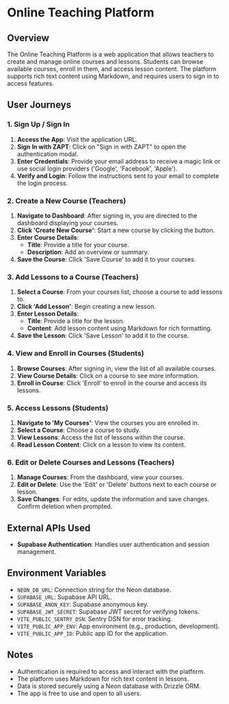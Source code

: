 # Online Teaching Platform

## Overview

The Online Teaching Platform is a web application that allows teachers to create and manage online courses and lessons. Students can browse available courses, enroll in them, and access lesson content. The platform supports rich text content using Markdown, and requires users to sign in to access features.

## User Journeys

### 1. Sign Up / Sign In

1. **Access the App**: Visit the application URL.
2. **Sign In with ZAPT**: Click on "Sign in with ZAPT" to open the authentication modal.
3. **Enter Credentials**: Provide your email address to receive a magic link or use social login providers ('Google', 'Facebook', 'Apple').
4. **Verify and Login**: Follow the instructions sent to your email to complete the login process.

### 2. Create a New Course (Teachers)

1. **Navigate to Dashboard**: After signing in, you are directed to the dashboard displaying your courses.
2. **Click 'Create New Course'**: Start a new course by clicking the button.
3. **Enter Course Details**:
   - **Title**: Provide a title for your course.
   - **Description**: Add an overview or summary.
4. **Save the Course**: Click 'Save Course' to add it to your courses.

### 3. Add Lessons to a Course (Teachers)

1. **Select a Course**: From your courses list, choose a course to add lessons to.
2. **Click 'Add Lesson'**: Begin creating a new lesson.
3. **Enter Lesson Details**:
   - **Title**: Provide a title for the lesson.
   - **Content**: Add lesson content using Markdown for rich formatting.
4. **Save the Lesson**: Click 'Save Lesson' to add it to the course.

### 4. View and Enroll in Courses (Students)

1. **Browse Courses**: After signing in, view the list of all available courses.
2. **View Course Details**: Click on a course to see more information.
3. **Enroll in Course**: Click 'Enroll' to enroll in the course and access its lessons.

### 5. Access Lessons (Students)

1. **Navigate to 'My Courses'**: View the courses you are enrolled in.
2. **Select a Course**: Choose a course to study.
3. **View Lessons**: Access the list of lessons within the course.
4. **Read Lesson Content**: Click on a lesson to view its content.

### 6. Edit or Delete Courses and Lessons (Teachers)

1. **Manage Courses**: From the dashboard, view your courses.
2. **Edit or Delete**: Use the 'Edit' or 'Delete' buttons next to each course or lesson.
3. **Save Changes**: For edits, update the information and save changes. Confirm deletion when prompted.

## External APIs Used

- **Supabase Authentication**: Handles user authentication and session management.

## Environment Variables

- `NEON_DB_URL`: Connection string for the Neon database.
- `SUPABASE_URL`: Supabase API URL.
- `SUPABASE_ANON_KEY`: Supabase anonymous key.
- `SUPABASE_JWT_SECRET`: Supabase JWT secret for verifying tokens.
- `VITE_PUBLIC_SENTRY_DSN`: Sentry DSN for error tracking.
- `VITE_PUBLIC_APP_ENV`: App environment (e.g., production, development).
- `VITE_PUBLIC_APP_ID`: Public app ID for the application.

## Notes

- Authentication is required to access and interact with the platform.
- The platform uses Markdown for rich text content in lessons.
- Data is stored securely using a Neon database with Drizzle ORM.
- The app is free to use and open to all users.
